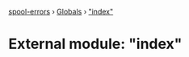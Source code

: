 [spool-errors](../README.md) › [Globals](../globals.md) › ["index"](_index_.md)

# External module: "index"


